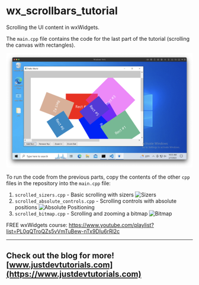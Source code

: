 # wx_scrollbars_tutorial

Scrolling the UI content in wxWidgets.

The `main.cpp` file contains the code for the last part of the tutorial (scrolling the canvas with rectangles).

![Rectangles](/screenshot-rects.png)

To run the code from the previous parts, copy the contents of the other `cpp` files in the repository into the `main.cpp` file:
1. `scrolled_sizers.cpp` - Basic scrolling with sizers
   ![Sizers](/screenshot-sizers.png)
2. `scrolled_absolute_controls.cpp` - Scrolling controls with absolute positions
   ![Absolute Positioning](/screenshot-absolute.png)
3. `scrolled_bitmap.cpp` - Scrolling and zooming a bitmap
   ![Bitmap](/screenshot-bitmap.png)

FREE wxWidgets course: https://www.youtube.com/playlist?list=PL0qQTroQZs5vVmTuBew-nTx9DIu6rRl2c

---
Check out the blog for more! [www.justdevtutorials.com](https://www.justdevtutorials.com)
---